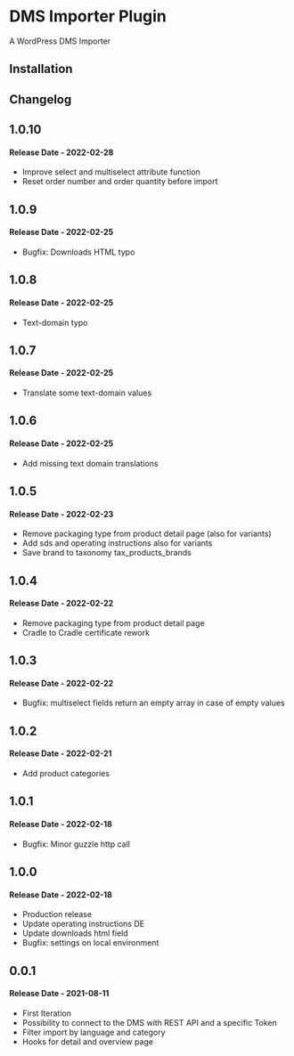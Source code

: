 # DMS Importer Plugin

A WordPress DMS Importer

## Installation


## Changelog
## 1.0.10
#### Release Date - 2022-02-28

* Improve select and multiselect attribute function
* Reset order number and order quantity before import
## 1.0.9
#### Release Date - 2022-02-25

* Bugfix: Downloads HTML typo
## 1.0.8
#### Release Date - 2022-02-25

* Text-domain typo
## 1.0.7
#### Release Date - 2022-02-25

* Translate some text-domain values
## 1.0.6
#### Release Date - 2022-02-25

* Add missing text domain translations 
## 1.0.5
#### Release Date - 2022-02-23

* Remove packaging type from product detail page (also for variants)
* Add sds and operating instructions also for variants
* Save brand to taxonomy tax_products_brands
## 1.0.4
#### Release Date - 2022-02-22

* Remove packaging type from product detail page
* Cradle to Cradle certificate rework
## 1.0.3
#### Release Date - 2022-02-22

* Bugfix: multiselect fields return an empty array in case of empty values
## 1.0.2
#### Release Date - 2022-02-21

* Add product categories
## 1.0.1
#### Release Date - 2022-02-18

* Bugfix: Minor guzzle http call
## 1.0.0
#### Release Date - 2022-02-18

* Production release
* Update operating instructions DE
* Update downloads html field
* Bugfix: settings on local environment
## 0.0.1
#### Release Date - 2021-08-11

* First Iteration
* Possibility to connect to the DMS with REST API and a specific Token
* Filter import by language and category
* Hooks for detail and overview page